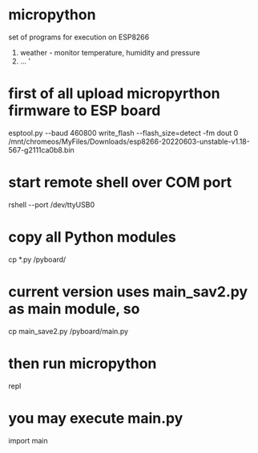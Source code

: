 # micropython
set of programs for execution on ESP8266
1) weather - monitor temperature, humidity and pressure
2) ...
'
# first of all upload micropyrthon firmware to ESP board
esptool.py --baud 460800 write_flash --flash_size=detect -fm dout 0 /mnt/chromeos/MyFiles/Downloads/esp8266-20220603-unstable-v1.18-567-g2111ca0b8.bin
# start remote shell over COM port
rshell --port /dev/ttyUSB0

# copy all Python modules
cp *.py /pyboard/
# current version uses main_sav2.py as main module, so
cp main_save2.py /pyboard/main.py

# then run micropython
repl
# you may execute main.py
import main

